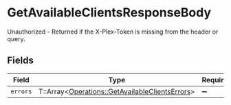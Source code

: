 # GetAvailableClientsResponseBody

Unauthorized - Returned if the X-Plex-Token is missing from the header or query.


## Fields

| Field                                                                                                   | Type                                                                                                    | Required                                                                                                | Description                                                                                             |
| ------------------------------------------------------------------------------------------------------- | ------------------------------------------------------------------------------------------------------- | ------------------------------------------------------------------------------------------------------- | ------------------------------------------------------------------------------------------------------- |
| `errors`                                                                                                | T::Array<[Operations::GetAvailableClientsErrors](../../models/operations/getavailableclientserrors.md)> | :heavy_minus_sign:                                                                                      | N/A                                                                                                     |